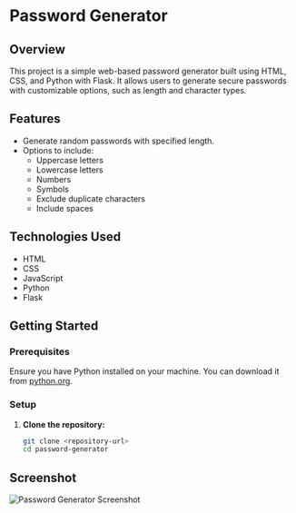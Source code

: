 # Password Generator

## Overview
This project is a simple web-based password generator built using HTML, CSS, and Python with Flask. It allows users to generate secure passwords with customizable options, such as length and character types.

## Features
- Generate random passwords with specified length.
- Options to include:
  - Uppercase letters
  - Lowercase letters
  - Numbers
  - Symbols
  - Exclude duplicate characters
  - Include spaces

## Technologies Used
- HTML
- CSS
- JavaScript
- Python
- Flask

## Getting Started

### Prerequisites
Ensure you have Python installed on your machine. You can download it from [python.org](https://www.python.org/downloads/).

### Setup
1. **Clone the repository:**
   ```bash
   git clone <repository-url>
   cd password-generator

## Screenshot
![Password Generator Screenshot]([images/screenshot.png](https://img.notionusercontent.com/s3/prod-files-secure%2F680b95d2-eb0b-4d66-9260-69e12a16147f%2Fb692b75e-a8d5-4045-ac1a-920827c969e7%2FScreenshot_2024-10-13_215841.png/size/w=2000?exp=1728876099&sig=RO3orsBjsdMaidsTtkSAexguUMWvP8zqvqV751Co6P0))
